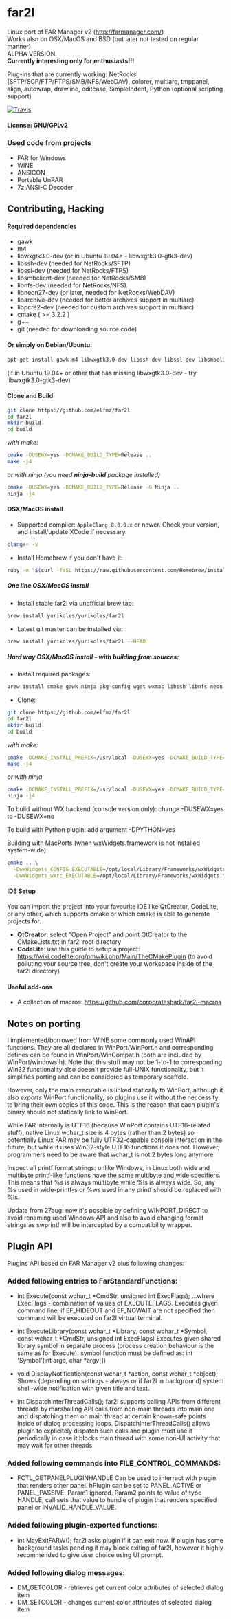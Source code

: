 # far2l
Linux port of FAR Manager v2 (http://farmanager.com/)   
Works also on OSX/MacOS and BSD (but later not tested on regular manner)   
ALPHA VERSION.   
**Currently interesting only for enthusiasts!!!**

Plug-ins that are currently working: NetRocks (SFTP/SCP/FTP/FTPS/SMB/NFS/WebDAV), colorer, multiarc, tmppanel, align, autowrap, drawline, editcase, SimpleIndent, Python (optional scripting support)

[![Travis](https://img.shields.io/travis/elfmz/far2l.svg)](https://travis-ci.org/elfmz/far2l)

#### License: GNU/GPLv2

### Used code from projects

* FAR for Windows
* WINE
* ANSICON
* Portable UnRAR
* 7z ANSI-C Decoder

## Contributing, Hacking
#### Required dependencies

* gawk
* m4
* libwxgtk3.0-dev (or in Ubuntu 19.04+ - libwxgtk3.0-gtk3-dev)
* libssh-dev (needed for NetRocks/SFTP)
* libssl-dev (needed for NetRocks/FTPS)
* libsmbclient-dev (needed for NetRocks/SMB)
* libnfs-dev (needed for NetRocks/NFS)
* libneon27-dev (or later, needed for NetRocks/WebDAV)
* libarchive-dev (needed for better archives support in multiarc)
* libpcre2-dev (needed for custom archives support in multiarc)
* cmake ( >= 3.2.2 )
* g++
* git (needed for downloading source code)

#### Or simply on Debian/Ubuntu:
``` sh
apt-get install gawk m4 libwxgtk3.0-dev libssh-dev libssl-dev libsmbclient-dev libnfs-dev libneon27-dev libarchive-dev cmake g++ git
```
(if in Ubuntu 19.04+ or other that has missing libwxgtk3.0-dev - try libwxgtk3.0-gtk3-dev)

#### Clone and Build

``` sh
git clone https://github.com/elfmz/far2l
cd far2l
mkdir build
cd build
```
_with make:_
``` sh
cmake -DUSEWX=yes -DCMAKE_BUILD_TYPE=Release ..
make -j4
``` 
_or with ninja (you need **ninja-build** package installed)_
``` sh
cmake -DUSEWX=yes -DCMAKE_BUILD_TYPE=Release -G Ninja ..
ninja -j4
```

#### OSX/MacOS install

 * Supported compiler: ```AppleClang 8.0.0.x``` or newer. Check your version, and install/update XCode if necessary.
 ```sh
 clang++ -v
 ```

 * Install Homebrew if you don't have it:
```sh
ruby -e "$(curl -fsSL https://raw.githubusercontent.com/Homebrew/install/master/install)"
```

##### One line OSX/MacOS install

 * Install stable far2l via unofficial brew tap:
```sh
brew install yurikoles/yurikoles/far2l
```

 * Latest git master can be installed via:
```sh
brew install yurikoles/yurikoles/far2l --HEAD
```

##### Hard way OSX/MacOS install - with building from sources:
 * Install required packages:
```sh
brew install cmake gawk ninja pkg-config wget wxmac libssh libnfs neon libarchive pcre
```

 * Clone:
``` sh
git clone https://github.com/elfmz/far2l
cd far2l
mkdir build
cd build
```
_with make:_
``` sh
cmake -DCMAKE_INSTALL_PREFIX=/usr/local -DUSEWX=yes -DCMAKE_BUILD_TYPE=Release ..
make -j4
``` 
_or with ninja_
``` sh
cmake -DCMAKE_INSTALL_PREFIX=/usr/local -DUSEWX=yes -DCMAKE_BUILD_TYPE=Release -G Ninja ..
ninja -j4
```

To build without WX backend (console version only): change -DUSEWX=yes to -DUSEWX=no

To build with Python plugin: add argument -DPYTHON=yes

Building with MacPorts (when wxWidgets.framework is not installed system-wide):

``` sh
cmake .. \
  -DwxWidgets_CONFIG_EXECUTABLE=/opt/local/Library/Frameworks/wxWidgets.framework/Versions/wxWidgets/3.1/bin/wx-config \
  -DwxWidgets_wxrc_EXECUTABLE=/opt/local/Library/Frameworks/wxWidgets.framework/Versions/wxWidgets/3.1/bin/wxrc
```

#### IDE Setup
You can import the project into your favourite IDE like QtCreator, CodeLite, or any other, which supports cmake or which cmake is able to generate projects for.

 * **QtCreator**: select "Open Project" and point QtCreator to the CMakeLists.txt in far2l root directory
 * **CodeLite**: use this guide to setup a project: https://wiki.codelite.org/pmwiki.php/Main/TheCMakePlugin (to avoid polluting your source tree, don't create your workspace inside of the far2l directory)

#### Useful add-ons

 * A collection of macros: https://github.com/corporateshark/far2l-macros

## Notes on porting

I implemented/borrowed from WINE some commonly used WinAPI functions. They are all declared in WinPort/WinPort.h and corresponding defines can be found in WinPort/WinCompat.h (both are included by WinPort/windows.h). Note that this stuff may not be 1-to-1 to corresponding Win32 functionality also doesn't provide full-UNIX functionality, but it simplifies porting and can be considered as temporary scaffold.

However, only the main executable is linked statically to WinPort, although it also _exports_ WinPort functionality, so plugins use it without the neccessity to bring their own copies of this code. This is the reason that each plugin's binary should not statically link to WinPort.

While FAR internally is UTF16 (because WinPort contains UTF16-related stuff), native Linux wchar_t size is 4 bytes (rather than 2 bytes) so potentially Linux FAR may be fully UTF32-capable console interaction in the future, but while it uses Win32-style UTF16 functions it does not. However, programmers need to be aware that wchar_t is not 2 bytes long anymore.

Inspect all printf format strings: unlike Windows, in Linux both wide and multibyte printf-like functions have the same multibyte and wide specifiers. This means that %s is always multibyte while %ls is always wide. So, any %s used in wide-printf-s or %ws used in any printf should be replaced with %ls.

Update from 27aug: now it's possible by defining WINPORT_DIRECT to avoid renaming used Windows API and also to avoid changing format strings as swprintf will be intercepted by a compatibility wrapper.

## Plugin API
Plugins API based on FAR Manager v2 plus following changes:
### Added following entries to FarStandardFunctions:

* int Execute(const wchar_t *CmdStr, unsigned int ExecFlags);
...where ExecFlags - combination of values of EXECUTEFLAGS.
Executes given command line, if EF_HIDEOUT and EF_NOWAIT are not specified then command will be executed on far2l virtual terminal.

* int ExecuteLibrary(const wchar_t *Library, const wchar_t *Symbol, const wchar_t *CmdStr, unsigned int ExecFlags)
Executes given shared library symbol in separate process (process creation behaviour is the same as for Execute).
symbol function must be defined as: int 'Symbol'(int argc, char *argv[])

* void DisplayNotification(const wchar_t *action, const wchar_t *object);
Shows (depending on settings - always or if far2l in background) system shell-wide notification with given title and text.

* int DispatchInterThreadCalls();
far2l supports calling APIs from different threads by marshalling API calls from non-main threads into main one and dispatching them on main thread at certain known-safe points inside of dialog processing loops. DispatchInterThreadCalls() allows plugin to explicitely dispatch such calls and plugin must use it periodically in case it blocks main thread with some non-UI activity that may wait for other threads.

### Added following commands into FILE_CONTROL_COMMANDS:
* FCTL_GETPANELPLUGINHANDLE
Can be used to interract with plugin that renders other panel.
hPlugin can be set to PANEL_ACTIVE or PANEL_PASSIVE.
Param1 ignored.
Param2 points to value of type HANDLE, call sets that value to handle of plugin that renders specified panel or INVALID_HANDLE_VALUE.

### Added following plugin-exported functions:
* int MayExitFARW();
far2l asks plugin if it can exit now. If plugin has some background tasks pending it may block exiting of far2l, however it highly recommended to give user choice using UI prompt.

### Added following dialog messages:
* DM_GETCOLOR - retrieves get current color attributes of selected dialog item
* DM_SETCOLOR - changes current color attributes of selected dialog item
